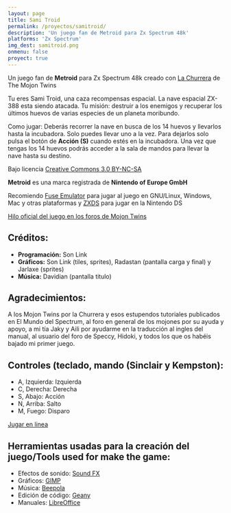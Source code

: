 ```yaml
---
layout: page
title: Sami Troid
permalink: /proyectos/samitroid/
description: 'Un juego fan de Metroid para Zx Spectrum 48k'
platforms: 'Zx Spectrum'
img_dest: samitroid.png
onmenu: false
proyect: true
---
```


Un juego fan de **Metroid** para Zx Spectrum 48k creado con [La Churrera](http://www.mojontwins.com/juegos_mojonos/la-churrera/) de The Mojon Twins

Tu eres Sami Troid, una caza recompensas espacial. La nave espacial ZX-388 esta siendo atacada. Tu misión: destruir a los enemigos y recuperar los últimos huevos de varias especies de un planeta moribundo.

Como jugar: Deberás recorrer la nave en busca de los 14 huevos y llevarlos hasta la incubadora. Solo puedes llevar uno a la vez. Para dejarlos solo pulsa el botón de **Acción (S)** cuando estés en la incubadora. Una vez que tengas los 14 huevos podrás acceder a la sala de mandos para llevar la nave hasta su destino.

Bajo licencia [Creative Commons 3.0 BY-NC-SA](http://creativecommons.org/licenses/by-nc-sa/3.0/)

**Metroid** es una marca registrada de **Nintendo of Europe GmbH**

Recomiendo [Fuse Emulator](http://fuse-emulator.sourceforge.net/) para jugar al juego en GNU/Linux, Windows, Mac y otras plataformas y [ZXDS](http://zxds.raxoft.cz/) para jugar en la Nintendo DS

[Hilo oficial del juego en los foros de Mojon Twins](http://www.mojontwins.com/mojoniaplus/viewtopic.php?f=9&t=1325)

## Créditos:

* **Programación:** Son Link
* **Gráficos:** Son Link (tiles, sprites), Radastan (pantalla carga y final) y Jarlaxe (sprites)
* **Música:** Davidian (pantalla titulo)

## Agradecimientos:

A los Mojon Twins por la Churrera y esos estupendos tutoriales publicados en El Mundo del Spectrum, al foro en general de los mojones por su ayuda y apoyo, a mi tía Jaky y Aili por ayudarme en la traducción al ingles del manual, al usuario del foro de Speccy, Hidoki, y todos los que os habéis bajado mi primer juego.

## Controles (teclado, mando (Sinclair y Kempston):

* A, Izquierda: Izquierda
* C, Derecha: Derecha
* S, Abajo: Acción
* N, Arriba: Salto
* M, Fuego: Disparo

[Jugar en linea](http://torinak.com/qaop#l=https://dl.dropboxusercontent.com/u/58286032/churrera/sami.tap)

## Herramientas usadas para la creación del juego/Tools used for make the game:

* Efectos de sonido: [Sound FX](http://www.worldofspectrum.org/infoseekid.cgi?id=0011124)
* Gráficos: [GIMP](http://www.gimp.org/)
* Música: [Beepola](http://freestuff.grok.co.uk/beepola)
* Edición de código: [Geany](http://www.geany.org)
* Manuales: [LibreOffice](http://www.libreoffice.org)
